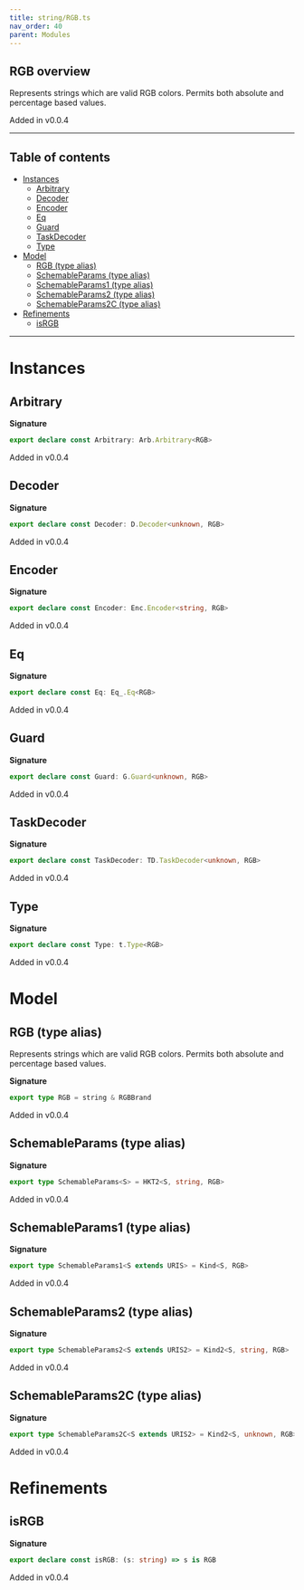 ```yaml
---
title: string/RGB.ts
nav_order: 40
parent: Modules
---
```


## RGB overview

Represents strings which are valid RGB colors. Permits both absolute and percentage based values.

Added in v0.0.4

---

<h2 class="text-delta">Table of contents</h2>

- [Instances](#instances)
  - [Arbitrary](#arbitrary)
  - [Decoder](#decoder)
  - [Encoder](#encoder)
  - [Eq](#eq)
  - [Guard](#guard)
  - [TaskDecoder](#taskdecoder)
  - [Type](#type)
- [Model](#model)
  - [RGB (type alias)](#rgb-type-alias)
  - [SchemableParams (type alias)](#schemableparams-type-alias)
  - [SchemableParams1 (type alias)](#schemableparams1-type-alias)
  - [SchemableParams2 (type alias)](#schemableparams2-type-alias)
  - [SchemableParams2C (type alias)](#schemableparams2c-type-alias)
- [Refinements](#refinements)
  - [isRGB](#isrgb)

---

# Instances

## Arbitrary

**Signature**

```ts
export declare const Arbitrary: Arb.Arbitrary<RGB>
```

Added in v0.0.4

## Decoder

**Signature**

```ts
export declare const Decoder: D.Decoder<unknown, RGB>
```

Added in v0.0.4

## Encoder

**Signature**

```ts
export declare const Encoder: Enc.Encoder<string, RGB>
```

Added in v0.0.4

## Eq

**Signature**

```ts
export declare const Eq: Eq_.Eq<RGB>
```

Added in v0.0.4

## Guard

**Signature**

```ts
export declare const Guard: G.Guard<unknown, RGB>
```

Added in v0.0.4

## TaskDecoder

**Signature**

```ts
export declare const TaskDecoder: TD.TaskDecoder<unknown, RGB>
```

Added in v0.0.4

## Type

**Signature**

```ts
export declare const Type: t.Type<RGB>
```

Added in v0.0.4

# Model

## RGB (type alias)

Represents strings which are valid RGB colors. Permits both absolute and percentage based values.

**Signature**

```ts
export type RGB = string & RGBBrand
```

Added in v0.0.4

## SchemableParams (type alias)

**Signature**

```ts
export type SchemableParams<S> = HKT2<S, string, RGB>
```

Added in v0.0.4

## SchemableParams1 (type alias)

**Signature**

```ts
export type SchemableParams1<S extends URIS> = Kind<S, RGB>
```

Added in v0.0.4

## SchemableParams2 (type alias)

**Signature**

```ts
export type SchemableParams2<S extends URIS2> = Kind2<S, string, RGB>
```

Added in v0.0.4

## SchemableParams2C (type alias)

**Signature**

```ts
export type SchemableParams2C<S extends URIS2> = Kind2<S, unknown, RGB>
```

Added in v0.0.4

# Refinements

## isRGB

**Signature**

```ts
export declare const isRGB: (s: string) => s is RGB
```

Added in v0.0.4
